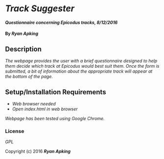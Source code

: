 # _Track Suggester_

#### _Questionnaire concerning Epicodus tracks, 8/12/2016_

#### By _**Ryan Apking**_

## Description

_The webpage provides the user with a brief questionnaire designed to help them decide which track at Epicodus would best suit them. Once the form is submitted, a bit of information about the appropriate track will appear at the bottom of the page._

## Setup/Installation Requirements

* _Web browser needed_
* _Open index.html in web browser_

_Webpage has been tested using Google Chrome._

### License

*GPL*

Copyright (c) 2016 **_Ryan Apking_**
